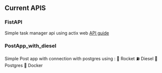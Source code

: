 ## Current APIS

### FistAPI

Simple task manager api using actix web [API guide](https://github.com/feijoes/Study/tree/master/Rust/rust_API/firstAPI#readme)

### PostApp_with_diesel

Simple Post app with connection with postgres using :
🚀 Rocket
⛽ Diesel
🐘 Postgres
🐳 Docker